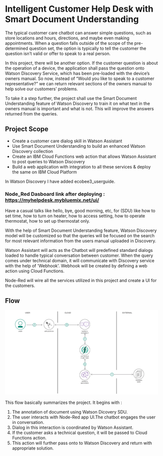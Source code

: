 # Intelligent Customer Help Desk with Smart Document Understanding
The typical customer care chatbot can answer simple questions, such as store locations and hours, directions, and maybe even making appointments. When a question falls outside of the scope of the pre-determined question set, the option is typically to tell the customer the question isn’t valid or offer to speak to a real person.

In this project, there will be another option. If the customer question is about the operation of a device, the application shall pass the question onto Watson Discovery Service, which has been pre-loaded with the device’s owners manual. So now, instead of “Would you like to speak to a customer representative?” we can return relevant sections of the owners manual to help solve our customers’ problems.

To take it a step further, the project shall use the Smart Document Understanding feature of Watson Discovery to train it on what text in the owners manual is important and what is not. This will improve the answers returned from the queries.

## Project Scope
- Create a customer care dialog skill in Watson Assistant
- Use Smart Document Understanding to build an enhanced Watson Discovery collection
- Create an IBM Cloud Functions web action that allows Watson Assistant to post queries to Watson Discovery
- Build a web application with integration to all these services & deploy the same on IBM Cloud Platform

In Watson Discovery I have added ecobee3_userguide.

### Node_Red Dasboard link after deploying : https://myhelpdesk.mybluemix.net/ui/

Have a casual talks like hello, bye, good morning, etc, for (SDU) like how to set time, how to turn on heater, how to access setting, how to operate thermostat, how to set up thermostat only.

With the help of Smart Document Understanding feature, Watson Discovery model will be customized so that the queries will be focused on the search for most relevant information from the users manual uploaded in Discovery.

Watson Assistant will acts as the Chatbot will predefined standard dialogs loaded to handle typical conversation between customer. When the query comes under technical domain, it will communicate with Discovery service with the help of 'Webhook'.
Webhook will be created by defining a web action using Cloud Functions.

Node-Red will wire all the services utilized in this project and create a UI for the customers.

## Flow

![Image description](https://github.com/IBM/watson-discovery-sdu-with-assistant/blob/master/doc/source/images/architecture.png)

This flow basically summarizes the project. It begins with :
1. The annotation of document using Watson Dicovery SDU.
2. The user interacts with Node-Red app UI.The chatbot engages the user in conversation.
3. Dialog in this interaction is coordinated by Watson Assistant.
4. If the customer asks a technical question, it will be passed to Cloud Functions action.
5. This action will further pass onto to Watson Discovery and return with appropriate solution.
